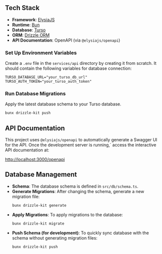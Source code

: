 ## Tech Stack

-   **Framework**: [ElysiaJS](https://elysiajs.com/)
-   **Runtime**: [Bun](https://bun.sh/)
-   **Database**: [Turso](https://turso.tech/)
-   **ORM**: [Drizzle ORM](https://orm.drizzle.team/)
-   **API Documentation**: OpenAPI (via `@elysiajs/openapi`)

### Set Up Environment Variables

Create a `.env` file in the `services/api` directory by creating it from scratch. It should contain the following variables for database connection:

```env
TURSO_DATABASE_URL="your_turso_db_url"
TURSO_AUTH_TOKEN="your_turso_auth_token"
```

### Run Database Migrations

Apply the latest database schema to your Turso database.

```bash
bunx drizzle-kit push
```

## API Documentation

This project uses `@elysiajs/openapi` to automatically generate a Swagger UI for the API. Once the development server is running,` access the interactive API documentation at:

[http://localhost:3000/openapi](http://localhost:3000/openapi)

## Database Management

-   **Schema**: The database schema is defined in `src/db/schema.ts`.
-   **Generate Migrations**: After changing the schema, generate a new migration file:
    ```bash
    bunx drizzle-kit generate
    ```
-   **Apply Migrations**: To apply migrations to the database:
    ```bash
    bunx drizzle-kit migrate
    ```
-   **Push Schema (for development)**: To quickly sync database with the schema without generating migration files:
    ```bash
    bunx drizzle-kit push
    ```
